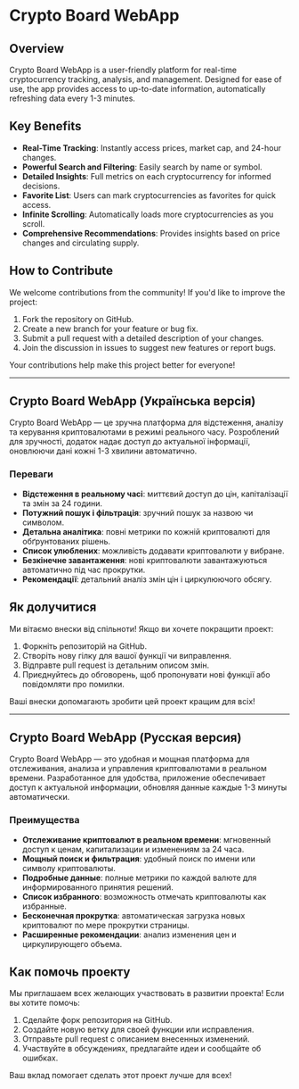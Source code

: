 # Crypto Board WebApp

## Overview
Crypto Board WebApp is a user-friendly platform for real-time cryptocurrency tracking, analysis, and management. Designed for ease of use, the app provides access to up-to-date information, automatically refreshing data every 1-3 minutes.

## Key Benefits
- **Real-Time Tracking**: Instantly access prices, market cap, and 24-hour changes.
- **Powerful Search and Filtering**: Easily search by name or symbol.
- **Detailed Insights**: Full metrics on each cryptocurrency for informed decisions.
- **Favorite List**: Users can mark cryptocurrencies as favorites for quick access.
- **Infinite Scrolling**: Automatically loads more cryptocurrencies as you scroll.
- **Comprehensive Recommendations**: Provides insights based on price changes and circulating supply.

## How to Contribute
We welcome contributions from the community! If you'd like to improve the project:
1. Fork the repository on GitHub.
2. Create a new branch for your feature or bug fix.
3. Submit a pull request with a detailed description of your changes.
4. Join the discussion in issues to suggest new features or report bugs.

Your contributions help make this project better for everyone!

---

## Crypto Board WebApp (Українська версія)
Crypto Board WebApp — це зручна платформа для відстеження, аналізу та керування криптовалютами в режимі реального часу. Розроблений для зручності, додаток надає доступ до актуальної інформації, оновлюючи дані кожні 1-3 хвилини автоматично.

### Переваги
- **Відстеження в реальному часі**: миттєвий доступ до цін, капіталізації та змін за 24 години.
- **Потужний пошук і фільтрація**: зручний пошук за назвою чи символом.
- **Детальна аналітика**: повні метрики по кожній криптовалюті для обґрунтованих рішень.
- **Список улюблених**: можливість додавати криптовалюти у вибране.
- **Безкінечне завантаження**: нові криптовалюти завантажуються автоматично під час прокрутки.
- **Рекомендації**: детальний аналіз змін цін і циркулюючого обсягу.

## Як долучитися
Ми вітаємо внески від спільноти! Якщо ви хочете покращити проект:
1. Форкніть репозиторій на GitHub.
2. Створіть нову гілку для вашої функції чи виправлення.
3. Відправте pull request із детальним описом змін.
4. Приєднуйтесь до обговорень, щоб пропонувати нові функції або повідомляти про помилки.

Ваші внески допомагають зробити цей проект кращим для всіх!

---

## Crypto Board WebApp (Русская версия)
Crypto Board WebApp — это удобная и мощная платформа для отслеживания, анализа и управления криптовалютами в реальном времени. Разработанное для удобства, приложение обеспечивает доступ к актуальной информации, обновляя данные каждые 1-3 минуты автоматически.

### Преимущества
- **Отслеживание криптовалют в реальном времени**: мгновенный доступ к ценам, капитализации и изменениям за 24 часа.
- **Мощный поиск и фильтрация**: удобный поиск по имени или символу криптовалюты.
- **Подробные данные**: полные метрики по каждой валюте для информированного принятия решений.
- **Список избранного**: возможность отмечать криптовалюты как избранные.
- **Бесконечная прокрутка**: автоматическая загрузка новых криптовалют по мере прокрутки страницы.
- **Расширенные рекомендации**: анализ изменения цен и циркулирующего объема.

## Как помочь проекту
Мы приглашаем всех желающих участвовать в развитии проекта! Если вы хотите помочь:
1. Сделайте форк репозитория на GitHub.
2. Создайте новую ветку для своей функции или исправления.
3. Отправьте pull request с описанием внесенных изменений.
4. Участвуйте в обсуждениях, предлагайте идеи и сообщайте об ошибках.

Ваш вклад помогает сделать этот проект лучше для всех!
